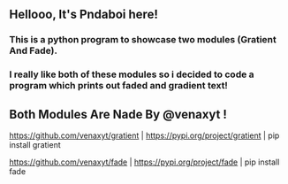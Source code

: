 ## Hellooo, It's Pndaboi here!

### This is a python program to showcase two modules (Gratient And Fade).

### I really like both of these modules so i decided to code a program which prints out faded and gradient text!

## Both Modules Are Nade By @venaxyt !

https://github.com/venaxyt/gratient | https://pypi.org/project/gratient | pip install gratient

https://github.com/venaxyt/fade | https://pypi.org/project/fade | pip install fade
